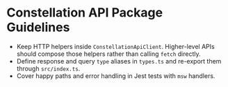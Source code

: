 # Constellation API Package Guidelines

- Keep HTTP helpers inside `ConstellationApiClient`. Higher-level APIs should compose those helpers rather than calling `fetch` directly.
- Define response and query `type` aliases in `types.ts` and re-export them through `src/index.ts`.
- Cover happy paths and error handling in Jest tests with `msw` handlers.
